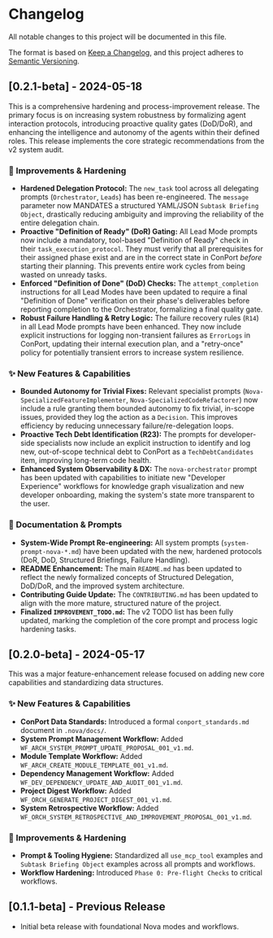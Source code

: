 # Changelog

All notable changes to this project will be documented in this file.

The format is based on [Keep a Changelog](https://keepachangelog.com/en/1.0.0/),
and this project adheres to [Semantic Versioning](https://semver.org/spec/v2.0.html).

## [0.2.1-beta] - 2024-05-18

This is a comprehensive hardening and process-improvement release. The primary focus is on increasing system robustness by formalizing agent interaction protocols, introducing proactive quality gates (DoD/DoR), and enhancing the intelligence and autonomy of the agents within their defined roles. This release implements the core strategic recommendations from the v2 system audit.

### 🚀 Improvements & Hardening

-   **Hardened Delegation Protocol:** The `new_task` tool across all delegating prompts (`Orchestrator`, `Leads`) has been re-engineered. The `message` parameter now MANDATES a structured YAML/JSON `Subtask Briefing Object`, drastically reducing ambiguity and improving the reliability of the entire delegation chain.
-   **Proactive "Definition of Ready" (DoR) Gating:** All Lead Mode prompts now include a mandatory, tool-based "Definition of Ready" check in their `task_execution_protocol`. They must verify that all prerequisites for their assigned phase exist and are in the correct state in ConPort *before* starting their planning. This prevents entire work cycles from being wasted on unready tasks.
-   **Enforced "Definition of Done" (DoD) Checks:** The `attempt_completion` instructions for all Lead Modes have been updated to require a final "Definition of Done" verification on their phase's deliverables before reporting completion to the Orchestrator, formalizing a final quality gate.
-   **Robust Failure Handling & Retry Logic:** The failure recovery rules (`R14`) in all Lead Mode prompts have been enhanced. They now include explicit instructions for logging non-transient failures as `ErrorLogs` in ConPort, updating their internal execution plan, and a "retry-once" policy for potentially transient errors to increase system resilience.

### ✨ New Features & Capabilities

-   **Bounded Autonomy for Trivial Fixes:** Relevant specialist prompts (`Nova-SpecializedFeatureImplementer`, `Nova-SpecializedCodeRefactorer`) now include a rule granting them bounded autonomy to fix trivial, in-scope issues, provided they log the action as a `Decision`. This improves efficiency by reducing unnecessary failure/re-delegation loops.
-   **Proactive Tech Debt Identification (R23):** The prompts for developer-side specialists now include an explicit instruction to identify and log new, out-of-scope technical debt to ConPort as a `TechDebtCandidates` item, improving long-term code health.
-   **Enhanced System Observability & DX:** The `nova-orchestrator` prompt has been updated with capabilities to initiate new "Developer Experience" workflows for knowledge graph visualization and new developer onboarding, making the system's state more transparent to the user.

### 📖 Documentation & Prompts

-   **System-Wide Prompt Re-engineering:** All system prompts (`system-prompt-nova-*.md`) have been updated with the new, hardened protocols (DoR, DoD, Structured Briefings, Failure Handling).
-   **README Enhancement:** The main `README.md` has been updated to reflect the newly formalized concepts of Structured Delegation, DoD/DoR, and the improved system architecture.
-   **Contributing Guide Update:** The `CONTRIBUTING.md` has been updated to align with the more mature, structured nature of the project.
-   **Finalized `IMPROVEMENT_TODO.md`:** The v2 TODO list has been fully updated, marking the completion of the core prompt and process logic hardening tasks.

## [0.2.0-beta] - 2024-05-17

This was a major feature-enhancement release focused on adding new core capabilities and standardizing data structures.

### ✨ New Features & Capabilities

-   **ConPort Data Standards:** Introduced a formal `conport_standards.md` document in `.nova/docs/`.
-   **System Prompt Management Workflow:** Added `WF_ARCH_SYSTEM_PROMPT_UPDATE_PROPOSAL_001_v1.md`.
-   **Module Template Workflow:** Added `WF_ARCH_CREATE_MODULE_TEMPLATE_001_v1.md`.
-   **Dependency Management Workflow:** Added `WF_DEV_DEPENDENCY_UPDATE_AND_AUDIT_001_v1.md`.
-   **Project Digest Workflow:** Added `WF_ORCH_GENERATE_PROJECT_DIGEST_001_v1.md`.
-   **System Retrospective Workflow:** Added `WF_ORCH_SYSTEM_RETROSPECTIVE_AND_IMPROVEMENT_PROPOSAL_001_v1.md`.

### 🚀 Improvements & Hardening

-   **Prompt & Tooling Hygiene:** Standardized all `use_mcp_tool` examples and `Subtask Briefing Object` examples across all prompts and workflows.
-   **Workflow Hardening:** Introduced `Phase 0: Pre-flight Checks` to critical workflows.

## [0.1.1-beta] - Previous Release

-   Initial beta release with foundational Nova modes and workflows.